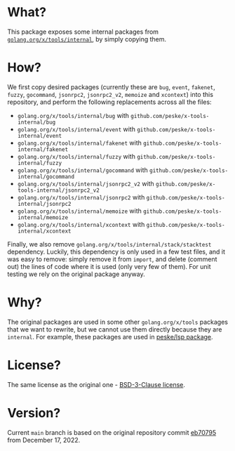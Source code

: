 # What?

This package exposes some internal packages from
[`golang.org/x/tools/internal`](https://github.com/golang/tools/tree/master/internal), by simply copying them.

# How?

We first copy desired packages (currently these are `bug`, `event`, `fakenet`, `fuzzy`, `gocommand`, `jsonrpc2`,
`jsonrpc2_v2`, `memoize` and `xcontext`) into this repository, and perform the following replacements across all the
files:

- `golang.org/x/tools/internal/bug` with `github.com/peske/x-tools-internal/bug`
- `golang.org/x/tools/internal/event` with `github.com/peske/x-tools-internal/event`
- `golang.org/x/tools/internal/fakenet` with `github.com/peske/x-tools-internal/fakenet`
- `golang.org/x/tools/internal/fuzzy` with `github.com/peske/x-tools-internal/fuzzy`
- `golang.org/x/tools/internal/gocommand` with `github.com/peske/x-tools-internal/gocommand`
- `golang.org/x/tools/internal/jsonrpc2_v2` with `github.com/peske/x-tools-internal/jsonrpc2_v2`
- `golang.org/x/tools/internal/jsonrpc2` with `github.com/peske/x-tools-internal/jsonrpc2`
- `golang.org/x/tools/internal/memoize` with `github.com/peske/x-tools-internal/memoize`
- `golang.org/x/tools/internal/xcontext` with `github.com/peske/x-tools-internal/xcontext`

Finally, we also remove `golang.org/x/tools/internal/stack/stacktest` dependency. Luckily, this dependency is only used
in a few test files, and it was easy to remove: simply remove it from `import`, and delete (comment out) the lines of
code where it is used (only very few of them). For unit testing we rely on the original package anyway.

# Why?

The original packages are used in some other `golang.org/x/tools` packages that we want to rewrite, but we cannot use
them directly because they are `internal`. For example, these packages are used in
[peske/lsp package](https://github.com/peske/lsp).

# License?

The same license as the original one - [BSD-3-Clause license](./LICENSE).

# Version?

Current `main` branch is based on the original repository commit
[eb70795](https://github.com/golang/tools/commit/eb70795aaccb8e6c9615c88085ef3414ba04b8c9) from December 17, 2022.
